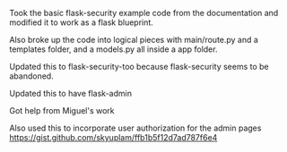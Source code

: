 Took the basic flask-security example code from the documentation and modified it to work as a flask blueprint.

Also broke up the code into logical pieces with main/route.py and a templates folder, and a models.py all inside a app folder.


Updated this to flask-security-too because flask-security seems to be abandoned.


Updated this to have flask-admin


Got help from Miguel's work

Also used this to incorporate user authorization for the admin pages
https://gist.github.com/skyuplam/ffb1b5f12d7ad787f6e4
